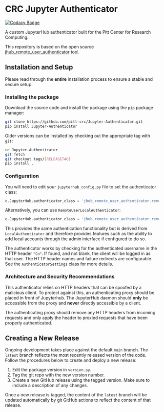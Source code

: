 # CRC Jupyter Authenticator

[![Codacy Badge](https://app.codacy.com/project/badge/Grade/5e1a00bf8dbe4daf8275fc88ce748ea6)](https://www.codacy.com?utm_source=github.com&amp;utm_medium=referral&amp;utm_content=pitt-crc/Jupyter-Authenticator&amp;utm_campaign=Badge_Grade)

A custom JupyterHub authenticator built for the Pitt Center for Research Computing.

This repository is based on the open source
[jhub_remote_user_authenticator](https://github.com/cwaldbieser/jhub_remote_user_authenticator) tool.

## Installation and Setup

Please read through the **entire** installation process to ensure a stable and secure setup.

### Installing the package

Download the source code and install the package using the `pip` package manager:

```bash
git clone https://github.com/pitt-crc/Jupyter-Authenticator.git
pip install Jupyter-Authenticator
```

Older versions can be installed by checking out the appropriate tag with `git`:

```bash
cd Jupyter-Authenticator
git fetch
git checkout tags/[RELEASETAG]
pip install .
```

### Configuration

You will need to edit your `jupyterhub_config.py` file to set the authenticator
class:

```python
c.JupyterHub.authenticator_class = 'jhub_remote_user_authenticator.remote_user_auth.RemoteUserAuthenticator'
```

Alternatively, you can use `RemoteUserLocalAuthenticator`:

```python
c.JupyterHub.authenticator_class = 'jhub_remote_user_authenticator.remote_user_auth.RemoteUserLocalAuthenticator'
```

This provides the same authentication functionality but is derived from
`LocalAuthenticator` and therefore provides features such as the ability
to add local accounts through the admin interface if configured to do so.

The authenticator works by checking for the authenticated username in the HTTP header `"Cn"`.
If found, and not blank, the client will be logged in as that user.
The HTTP header names and failure redirects are configurable.
See the `AuthenticatorSettings` class for more details.

### Architecture and Security Recommendations

This authenticator relies on HTTP headers that can be spoofed by a malicious client.
To protect against this, an authenticating proxy should be placed in front
of Jupyterhub. The JupyterHub daemon should **only** be accessible from the proxy
and **never** directly accessible by a client.

The authenticating proxy should remove any HTTP headers from incoming
requests and only apply the header to proxied requests
that have been properly authenticated.

## Creating a New Release

Ongoing development takes place against the default `main` branch. 
The `latest` branch reflects the most recently released version of the code.
Follow the procedures below to create and deploy a new release:

1. Edit the package version in `version.py`.
2. Tag the git repo with the new version number.
3. Create a new GitHub release using the tagged version. Make sure to include a description of any changes.

Once a new release is tagged, the content of the `latest` branch will be updated automatically by
git GitHub actions to reflect the content of that release.
